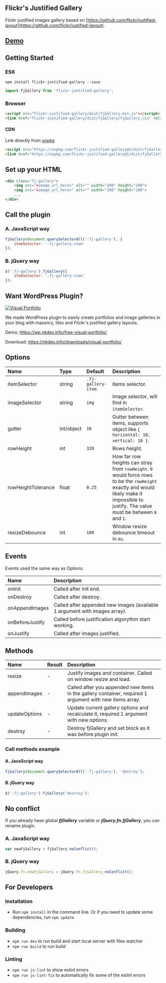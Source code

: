 ## Flickr's Justified Gallery
Flickr justified images gallery based on [https://github.com/flickr/justified-layout](https://github.com/flickr/justified-layout).

## [Demo](https://free.nkdev.info/flickr-justified-gallery/)

## Getting Started

### ES6
`npm install flickr-justified-gallery --save`
```javascript
import fjGallery from 'flickr-justified-gallery';
```

### Browser
```html
<script src="flickr-justified-gallery/dist/fjGallery.min.js"></script>
<link href="flickr-justified-gallery/dist/fjGallery/fjGallery.css" rel="stylesheet">
```

#### CDN
Link directly from [unpkg](https://unpkg.com/)
```html
<script src="https://unpkg.com/flickr-justified-gallery@1/dist/fjGallery.min.js"></script>
<link href="https://unpkg.com/flickr-justified-gallery@1/dist/fjGallery.css" rel="stylesheet">
```

## Set up your HTML
```html
<div class="fj-gallery">
    <img src="<image_url_here>" alt="" width="200" height="200">
    <img src="<image_url_here>" alt="" width="200" height="200">
    ...
</div>
```

## Call the plugin

### A. JavaScript way
```javascript
fjGallery(document.querySelectorAll('.fj-gallery'), {
    itemSelector: '.fj-gallery-item'
});
```

### B. jQuery way
```javascript
$('.fj-gallery').fjGallery({
    itemSelector: '.fj-gallery-item'
});
```

## Want WordPress Plugin?

[![Visual Portfolio](https://a.nkdev.info/visual-portfolio/preview.jpg)](https://wordpress.org/plugins/visual-portfolio/)

We made WordPress plugin to easily create portfolios and image galleries in your blog with masonry, tiles and Flickr's justified gallery layouts.

Demo: https://wp.nkdev.info/free-visual-portfolio/

Download: https://nkdev.info/downloads/visual-portfolio/


## Options
Name | Type | Default | Description
:--- | :--- | :------ | :----------
itemSelector | string | `.fj-gallery-item` | Items selector.
imageSelector | string | `img` | Image selector, will find in `itemSelector`.
gutter | int/object | `10` | Gutter between items, supports object like `{ horizontal: 10, vertical: 10 }`.
rowHeight | int | `320` | Rows height.
rowHeightTolerance | float | `0.25` | How far row heights can stray from `rowHeight`. `0` would force rows to be the `rowHeight` exactly and would likely make it impossible to justify. The value must be between `0` and `1`.
resizeDebounce | int | `100` | Window resize debounce timeout in `ms`.

## Events
Events used the same way as Options.

Name | Description
:--- | :----------
onInit | Called after init end.
onDestroy | Called after destroy.
onAppendImages | Called after appended new images (available 1 argument with images array).
onBeforeJustify | Called before justification algorythm start working.
onJustify | Called after images justified.


## Methods
Name | Result | Description
:--- | :----- | :----------
resize | - | Justify images and container. Called on window resize and load.
appendImages | - | Called after you appended new items in the gallery container, required 1 argument with new items array.
updateOptions | - | Update current gallery options and recalculate it, required 1 argument with new options.
destroy | - | Destroy fjGallery and set block as it was before plugin init.

### Call methods example
#### A. JavaScript way
```javascript
fjGallery(document.querySelectorAll('.fj-gallery'), 'destroy');
```

#### B. jQuery way
```javascript
$('.fj-gallery').fjGallery('destroy');
```


## No conflict
If you already have global ***fjGallery*** variable or ***jQuery.fn.fjGallery***, you can rename plugin.
### A. JavaScript way
```javascript
var newFjGallery = fjGallery.noConflict();
```

### B. jQuery way
```javascript
jQuery.fn.newFjGallery = jQuery.fn.fjGallery.noConflict();
```

## For Developers

### Installation
* Run `npm install` in the command line. Or if you need to update some dependencies, run `npm update`

### Building
* `npm run dev` to run build and start local server with files watcher
* `npm run build` to run build

### Linting
* `npm run js-lint` to show eslint errors
* `npm run js-lint-fix` to automatically fix some of the eslint errors
